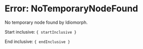 # Error: NoTemporaryNodeFound

No temporary node found by Idiomorph.

Start inclusive: `{ startInclusive }`

End inclusive: `{ endInclusive }`